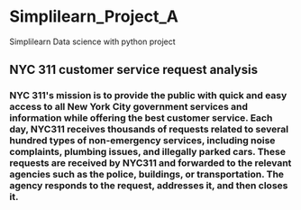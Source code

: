# Simplilearn_Project_A
Simplilearn Data science with python project
<h2> NYC 311 customer service request analysis</h2>
<h3>NYC 311's mission is to provide the public with quick and easy access to all New York City government services and information while offering the best customer service. Each day, NYC311 receives thousands of requests related to several hundred types of non-emergency services, including noise complaints, plumbing issues, and illegally parked cars. These requests are received by NYC311 and forwarded to the relevant agencies such as the police, buildings, or transportation. The agency responds to the request, addresses it, and then closes it.</h3>
